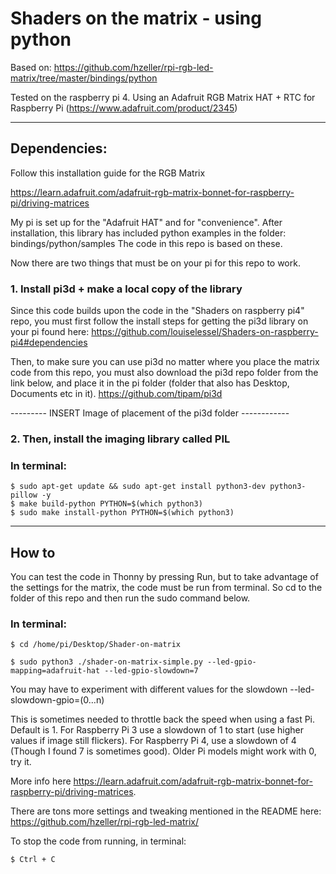 
# Shaders on the matrix - using python

Based on:
https://github.com/hzeller/rpi-rgb-led-matrix/tree/master/bindings/python

Tested on the raspberry pi 4. Using an Adafruit RGB Matrix HAT + RTC for Raspberry Pi
(https://www.adafruit.com/product/2345)



----

## Dependencies:

Follow this installation guide for the RGB Matrix

https://learn.adafruit.com/adafruit-rgb-matrix-bonnet-for-raspberry-pi/driving-matrices

My pi is set up for the "Adafruit HAT" and for "convenience".
After installation, this library has included python examples in the folder: bindings/python/samples
The code in this repo is based on these.


Now there are two things that must be on your pi for this repo to work.


### 1. Install pi3d + make a local copy of the library

Since this code builds upon the code in the "Shaders on raspberry pi4" repo, 
you must first follow the install steps for getting the pi3d library on your pi found here:
https://github.com/louiselessel/Shaders-on-raspberry-pi4#dependencies

Then, to make sure you can use pi3d no matter where you place the matrix code from this repo, you must also download the pi3d repo folder from the link below, and place it in the pi folder (folder that also has Desktop, Documents etc in it).
https://github.com/tipam/pi3d


--------- INSERT Image of placement of the pi3d folder ------------


### 2. Then, install the imaging library called PIL

### In terminal:

    $ sudo apt-get update && sudo apt-get install python3-dev python3-pillow -y
    $ make build-python PYTHON=$(which python3)
    $ sudo make install-python PYTHON=$(which python3)


----

## How to

You can test the code in Thonny by pressing Run, but to take advantage of the settings for the matrix, the code must be run from terminal. So cd to the folder of this repo and then run the sudo command below.



### In terminal:

    $ cd /home/pi/Desktop/Shader-on-matrix

    $ sudo python3 ./shader-on-matrix-simple.py --led-gpio-mapping=adafruit-hat --led-gpio-slowdown=7



You may have to experiment with different values for the slowdown
--led-slowdown-gpio=(0…n)

This is sometimes needed to throttle back the speed when using a fast Pi. Default is 1.
For Raspberry Pi 3 use a slowdown of 1 to start (use higher values if image still flickers). For Raspberry Pi 4, use a slowdown of 4 (Though I found 7 is sometimes good). Older Pi models might work with 0, try it.

More info here https://learn.adafruit.com/adafruit-rgb-matrix-bonnet-for-raspberry-pi/driving-matrices.


There are tons more settings and tweaking mentioned in the README here:
https://github.com/hzeller/rpi-rgb-led-matrix/



To stop the code from running, in terminal:

    $ Ctrl + C
